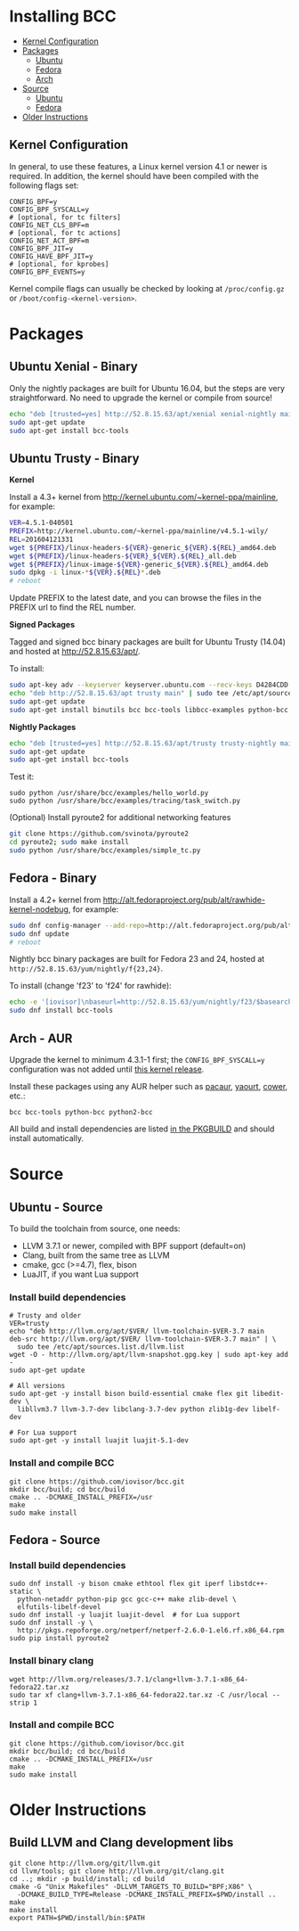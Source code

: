 # Installing BCC

* [Kernel Configuration](#kernel-configuration)
* [Packages](#packages)
  - [Ubuntu](#ubuntu-xenial---binary)
  - [Fedora](#fedora---binary)
  - [Arch](#arch---aur)
* [Source](#source)
  - [Ubuntu](#ubuntu---source)
  - [Fedora](#fedora---source)
* [Older Instructions](#older-instructions)

## Kernel Configuration

In general, to use these features, a Linux kernel version 4.1 or newer is
required. In addition, the kernel should have been compiled with the following
flags set:

```
CONFIG_BPF=y
CONFIG_BPF_SYSCALL=y
# [optional, for tc filters]
CONFIG_NET_CLS_BPF=m
# [optional, for tc actions]
CONFIG_NET_ACT_BPF=m
CONFIG_BPF_JIT=y
CONFIG_HAVE_BPF_JIT=y
# [optional, for kprobes]
CONFIG_BPF_EVENTS=y
```

Kernel compile flags can usually be checked by looking at `/proc/config.gz` or
`/boot/config-<kernel-version>`.

# Packages

## Ubuntu Xenial - Binary

Only the nightly packages are built for Ubuntu 16.04, but the steps are very straightforward. No need to upgrade the kernel or compile from source!

```bash
echo "deb [trusted=yes] http://52.8.15.63/apt/xenial xenial-nightly main" | sudo tee /etc/apt/sources.list.d/iovisor.list
sudo apt-get update
sudo apt-get install bcc-tools
```

## Ubuntu Trusty - Binary

**Kernel**

Install a 4.3+ kernel from http://kernel.ubuntu.com/~kernel-ppa/mainline,
for example:

```bash
VER=4.5.1-040501
PREFIX=http://kernel.ubuntu.com/~kernel-ppa/mainline/v4.5.1-wily/
REL=201604121331
wget ${PREFIX}/linux-headers-${VER}-generic_${VER}.${REL}_amd64.deb
wget ${PREFIX}/linux-headers-${VER}_${VER}.${REL}_all.deb
wget ${PREFIX}/linux-image-${VER}-generic_${VER}.${REL}_amd64.deb
sudo dpkg -i linux-*${VER}.${REL}*.deb
# reboot
```

Update PREFIX to the latest date, and you can browse the files in the PREFIX url to find the REL number.

**Signed Packages**

Tagged and signed bcc binary packages are built for Ubuntu Trusty (14.04) and
hosted at http://52.8.15.63/apt/.

To install:
```bash
sudo apt-key adv --keyserver keyserver.ubuntu.com --recv-keys D4284CDD
echo "deb http://52.8.15.63/apt trusty main" | sudo tee /etc/apt/sources.list.d/iovisor.list
sudo apt-get update
sudo apt-get install binutils bcc bcc-tools libbcc-examples python-bcc
```

**Nightly Packages**

```bash
echo "deb [trusted=yes] http://52.8.15.63/apt/trusty trusty-nightly main" | sudo tee /etc/apt/sources.list.d/iovisor.list
sudo apt-get update
sudo apt-get install bcc-tools
```

Test it:
```
sudo python /usr/share/bcc/examples/hello_world.py
sudo python /usr/share/bcc/examples/tracing/task_switch.py
```

(Optional) Install pyroute2 for additional networking features
```bash
git clone https://github.com/svinota/pyroute2
cd pyroute2; sudo make install
sudo python /usr/share/bcc/examples/simple_tc.py
```

## Fedora - Binary

Install a 4.2+ kernel from
http://alt.fedoraproject.org/pub/alt/rawhide-kernel-nodebug, for example:

```bash
sudo dnf config-manager --add-repo=http://alt.fedoraproject.org/pub/alt/rawhide-kernel-nodebug/fedora-rawhide-kernel-nodebug.repo
sudo dnf update
# reboot
```

Nightly bcc binary packages are built for Fedora 23 and 24, hosted at
`http://52.8.15.63/yum/nightly/f{23,24}`.

To install (change 'f23' to 'f24' for rawhide):
```bash
echo -e '[iovisor]\nbaseurl=http://52.8.15.63/yum/nightly/f23/$basearch\nenabled=1\ngpgcheck=0' | sudo tee /etc/yum.repos.d/iovisor.repo
sudo dnf install bcc-tools
```

## Arch - AUR

Upgrade the kernel to minimum 4.3.1-1 first; the ```CONFIG_BPF_SYSCALL=y``` configuration was not added until [this kernel release](https://bugs.archlinux.org/task/47008).

Install these packages using any AUR helper such as [pacaur](https://aur.archlinux.org/packages/pacaur), [yaourt](https://aur.archlinux.org/packages/yaourt), [cower](https://aur.archlinux.org/packages/cower), etc.:
```
bcc bcc-tools python-bcc python2-bcc
```
All build and install dependencies are listed [in the PKGBUILD](https://aur.archlinux.org/cgit/aur.git/tree/PKGBUILD?h=bcc) and should install automatically.


# Source

## Ubuntu - Source

To build the toolchain from source, one needs:
* LLVM 3.7.1 or newer, compiled with BPF support (default=on)
* Clang, built from the same tree as LLVM
* cmake, gcc (>=4.7), flex, bison
* LuaJIT, if you want Lua support

### Install build dependencies
```
# Trusty and older
VER=trusty
echo "deb http://llvm.org/apt/$VER/ llvm-toolchain-$VER-3.7 main
deb-src http://llvm.org/apt/$VER/ llvm-toolchain-$VER-3.7 main" | \
  sudo tee /etc/apt/sources.list.d/llvm.list
wget -O - http://llvm.org/apt/llvm-snapshot.gpg.key | sudo apt-key add -
sudo apt-get update

# All versions
sudo apt-get -y install bison build-essential cmake flex git libedit-dev \
  libllvm3.7 llvm-3.7-dev libclang-3.7-dev python zlib1g-dev libelf-dev

# For Lua support
sudo apt-get -y install luajit luajit-5.1-dev
```

### Install and compile BCC
```
git clone https://github.com/iovisor/bcc.git
mkdir bcc/build; cd bcc/build
cmake .. -DCMAKE_INSTALL_PREFIX=/usr
make
sudo make install
```

## Fedora - Source

### Install build dependencies

```
sudo dnf install -y bison cmake ethtool flex git iperf libstdc++-static \
  python-netaddr python-pip gcc gcc-c++ make zlib-devel \
  elfutils-libelf-devel
sudo dnf install -y luajit luajit-devel  # for Lua support
sudo dnf install -y \
  http://pkgs.repoforge.org/netperf/netperf-2.6.0-1.el6.rf.x86_64.rpm
sudo pip install pyroute2
```

### Install binary clang

```
wget http://llvm.org/releases/3.7.1/clang+llvm-3.7.1-x86_64-fedora22.tar.xz
sudo tar xf clang+llvm-3.7.1-x86_64-fedora22.tar.xz -C /usr/local --strip 1
```

### Install and compile BCC
```
git clone https://github.com/iovisor/bcc.git
mkdir bcc/build; cd bcc/build
cmake .. -DCMAKE_INSTALL_PREFIX=/usr
make
sudo make install
```

# Older Instructions

## Build LLVM and Clang development libs

```
git clone http://llvm.org/git/llvm.git
cd llvm/tools; git clone http://llvm.org/git/clang.git
cd ..; mkdir -p build/install; cd build
cmake -G "Unix Makefiles" -DLLVM_TARGETS_TO_BUILD="BPF;X86" \
  -DCMAKE_BUILD_TYPE=Release -DCMAKE_INSTALL_PREFIX=$PWD/install ..
make
make install
export PATH=$PWD/install/bin:$PATH
```

